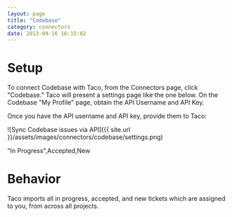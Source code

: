 ```yaml
---
layout: page
title: "Codebase"
category: connectors
date: 2013-09-16 16:15:02
---
```


# Setup

To connect Codebase with Taco, from the Connectors page, click
"Codebase." Taco will present a settings page like the one below. On the
Codebase "My Profile" page, obtain the API Username and API Key.

Once you have the API username and API key, provide them to Taco:

![Sync Codebase issues via API]({{ site.url }}/assets/images/connectors/codebase/settings.png)

"In Progress",Accepted,New

# Behavior

Taco imports all in progress, accepted, and new tickets which are
assigned to you, from across all projects.
